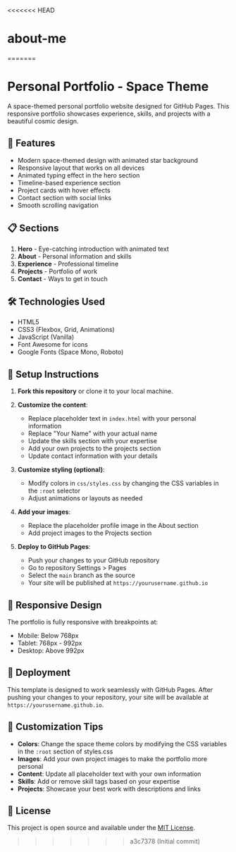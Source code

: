 <<<<<<< HEAD
# about-me
=======
# Personal Portfolio - Space Theme

A space-themed personal portfolio website designed for GitHub Pages. This responsive portfolio showcases experience, skills, and projects with a beautiful cosmic design.

## 🚀 Features

- Modern space-themed design with animated star background
- Responsive layout that works on all devices
- Animated typing effect in the hero section
- Timeline-based experience section
- Project cards with hover effects
- Contact section with social links
- Smooth scrolling navigation

## 📋 Sections

1. **Hero** - Eye-catching introduction with animated text
2. **About** - Personal information and skills
3. **Experience** - Professional timeline
4. **Projects** - Portfolio of work
5. **Contact** - Ways to get in touch

## 🛠️ Technologies Used

- HTML5
- CSS3 (Flexbox, Grid, Animations)
- JavaScript (Vanilla)
- Font Awesome for icons
- Google Fonts (Space Mono, Roboto)

## 🔧 Setup Instructions

1. **Fork this repository** or clone it to your local machine.

2. **Customize the content**:
   - Replace placeholder text in `index.html` with your personal information
   - Replace "Your Name" with your actual name
   - Update the skills section with your expertise
   - Add your own projects to the projects section
   - Update contact information with your details

3. **Customize styling (optional)**:
   - Modify colors in `css/styles.css` by changing the CSS variables in the `:root` selector
   - Adjust animations or layouts as needed

4. **Add your images**:
   - Replace the placeholder profile image in the About section
   - Add project images to the Projects section

5. **Deploy to GitHub Pages**:
   - Push your changes to your GitHub repository
   - Go to repository Settings > Pages
   - Select the `main` branch as the source
   - Your site will be published at `https://yourusername.github.io`

## 📱 Responsive Design

The portfolio is fully responsive with breakpoints at:
- Mobile: Below 768px
- Tablet: 768px - 992px
- Desktop: Above 992px

## 🚀 Deployment

This template is designed to work seamlessly with GitHub Pages. After pushing your changes to your repository, your site will be available at `https://yourusername.github.io`.

## 🎨 Customization Tips

- **Colors**: Change the space theme colors by modifying the CSS variables in the `:root` section of styles.css
- **Images**: Add your own project images to make the portfolio more personal
- **Content**: Update all placeholder text with your own information
- **Skills**: Add or remove skill tags based on your expertise
- **Projects**: Showcase your best work with descriptions and links

## 📄 License

This project is open source and available under the [MIT License](LICENSE).
>>>>>>> a3c7378 (Initial commit)
